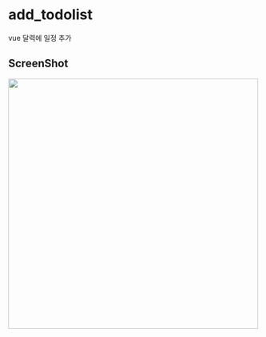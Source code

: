 # add_todolist
vue 달력에 일정 추가
## ScreenShot
<img src="https://user-images.githubusercontent.com/87973617/182075771-469a1e73-1a9e-41fb-bb0f-e46505146727.png" width="500" height="auto"/>
